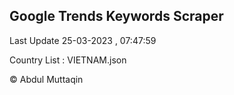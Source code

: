 

## Google Trends Keywords Scraper 
 
Last Update 25-03-2023 , 07:47:59

Country List :
VIETNAM.json



© Abdul Muttaqin 
